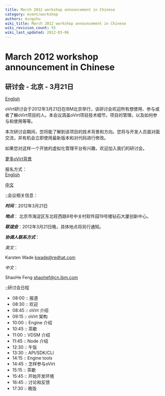 ```yaml
---
title: March 2012 workshop announcement in Chinese
category: event/workshop
authors: mingshu
wiki_title: March 2012 workshop announcement in Chinese
wiki_revision_count: 55
wiki_last_updated: 2012-03-06
---
```


# March 2012 workshop announcement in Chinese

## 研讨会 - 北京 - 3月21日

[English](http://www.ovirt.org/2012/02/03/ovirt-beijing-workshop/)

oVirt研讨会于2012年3月21日在IBM北京举行，该研讨会欢迎所有想使用、参与或者了解oVirt项目的人。本会议涵盖oVirt项目技术细节，项目的管理，以及如何参与和使用等等。

本次研讨会期间，您将能了解到该项目的技术背景和方向。您将与开发人员面对面交流，并有机会立即使用最新版本和对代码进行修改。

如果您对这样一个开放的虚拟化管理平台有兴趣，欢迎加入我们的研讨会。

[更多oVirt背景](http://ovirt.org/wiki/OVirt_home_in_Chinese)

报名方式：  
[English](http://www.ovirt.org/2012/02/03/ovirt-beijing-workshop/)

[中文](http://ovirt.org/wiki/OVirt_Invitation_Beijing2012_Chinese)

:;会议相关信息：

***时间***：2012年3月21日

***地点***： 北京市海淀区东北旺西路8号中关村软件园19号楼钻石大厦创新中心。

***联谊会***：2012年3月21日晚，具体地点将另行通知。

***协调人联系方式***：

*英文*：

Karsten Wade kwade@redhat.com

*中文*：

ShaoHe Feng shaohef@cn.ibm.com

:;研讨会日程

*   08:00 :: 报道
*   08:30 :: 欢迎
*   08:45 :: oVirt 介绍
*   09:15 :: oVirt 架构
*   10:00 :: Engine 介绍
*   10:45 :: 茶歇
*   11:00 :: VDSM 介绍
*   11:45 :: Node 介绍
*   12:30 :: 午饭
*   13:30 :: API/SDK/CLI
*   14:15 :: Engine tools
*   14:45 :: 怎样参与oVirt
*   15:15 :: 茶歇
*   15:45 :: 开始开发环境
*   16:45 :: 讨论和反馈
*   17:30 :: 晚饭
